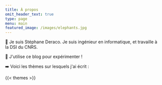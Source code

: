 ```yaml
---
title: À propos
omit_header_text: true
type: page
menu: main
featured_image: /images/elephants.jpg
---
```


👋 Je suis Stéphane Deraco.
Je suis ingénieur en informatique, et travaille à la DSI du CNRS.

🔬 J'utilise ce blog pour expérimenter !

➡️ Voici les thèmes sur lesquels j'ai écrit :

{{< themes >}}


